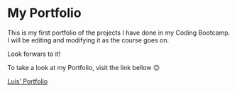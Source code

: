 # My Portfolio


This is my first portfolio of the projects I have done in my Coding Bootcamp. I will be editing and modifying it as the course goes on.


Look forwars to it!

To take a look at my Portfolio, visit the link bellow 😊


[Luis' Portfolio](https://luistorano.github.io/portfolio/)

